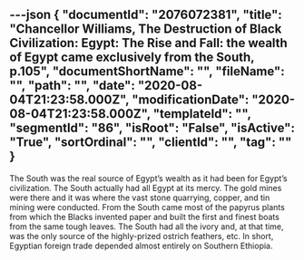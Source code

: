 ---json
{
  "documentId": "2076072381",
  "title": "Chancellor Williams, The Destruction of Black Civilization: Egypt: The Rise and Fall: the wealth of Egypt came exclusively from the South, p.105",
  "documentShortName": "",
  "fileName": "",
  "path": "",
  "date": "2020-08-04T21:23:58.000Z",
  "modificationDate": "2020-08-04T21:23:58.000Z",
  "templateId": "",
  "segmentId": "86",
  "isRoot": "False",
  "isActive": "True",
  "sortOrdinal": "",
  "clientId": "",
  "tag": ""
}
---

The South was the real source of Egypt’s wealth as it had been for Egypt’s civilization. The South actually had all Egypt at its mercy. The gold mines were there and it was where the vast stone quarrying, copper, and tin mining were conducted. From the South came most of the papyrus plants from which the Blacks invented paper and built the first and finest boats from the same tough leaves. The South had all the ivory and, at that time, was the only source of the highly-prized ostrich feathers, etc. In short, Egyptian foreign trade depended almost entirely on Southern Ethiopia.
